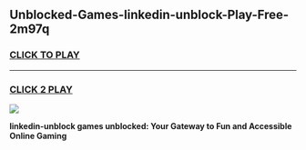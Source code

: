 
## Unblocked-Games-linkedin-unblock-Play-Free-2m97q
<h3>
<a href="https://premium76.site?title=linkedin-unblock&ref=10A">CLICK TO PLAY</a></h3>
<hr>

<h3>
<a href="https://premium76.site?title=linkedin-unblock&ref=10A">CLICK 2 PLAY</a>
  
</h3>

<a href="https://premium76.site?title=linkedin-unblock&ref=10A"><img src="https://clearcache.store/games.png"></a>


**linkedin-unblock games unblocked: Your Gateway to Fun and Accessible Online Gaming**
